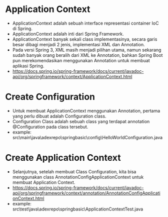 # Application Context
- ApplicationContext adalah sebuah interface representasi container IoC di Spring.
- ApplicationContext adalah inti dari Spring Framework.
- ApplicationContext banyak sekali class implementasinya, secara garis besar dibagi menjadi 2 jenis,
    implementasi XML dan Annotation.
- Pada versi Spring 3, XML masih menjadi pilihan utama, namun sekarang sudah banyak orang beralih dari XML
    ke Annotation, bahkan Spring Boot pun merekomendasikan menggunakan Annotation untuk membuat aplikasi Spring.
- https://docs.spring.io/spring-framework/docs/current/javadoc-api/org/springframework/context/ApplicationContext.html 

# Create Configuration
- Untuk membuat ApplicationContext menggunakan Annotation, pertama yang perlu dibuat adalah Configuration class.
- Configuration Class adalah sebuah class yang terdapat annotation @Configuration pada class tersebut.
- example: src\main\java\adexrepo\springbasic\config\HelloWorldConfiguration.java

# Create Application Context
- Selanjutnya, setelah membuat Class Configuration, kita bisa menggunakan class AnnotationConfigApplicationContext
    untuk membuat Application Context.
- https://docs.spring.io/spring-framework/docs/current/javadoc-api/org/springframework/context/annotation/AnnotationConfigApplicationContext.html 
- example: src\test\java\adexrepo\springbasic\ApplicationContextTest.java